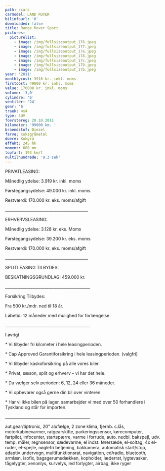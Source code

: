 ```yaml
---
path: /cars
carmodel: LAND ROVER
bilinfourl: '0'
downloaded: false
title: Range Rover Sport
pictures:
  picturelist:
    - image: /img/fullsizeoutput_176.jpeg
    - image: /img/fullsizeoutput_177.jpeg
    - image: /img/fullsizeoutput_17a.jpeg
    - image: /img/fullsizeoutput_178.jpeg
    - image: /img/fullsizeoutput_17c.jpeg
    - image: /img/fullsizeoutput_179.jpeg
    - image: /img/fullsizeoutput_17b.jpeg
year: '2011'
monthlycost: 3910 kr. inkl. moms
firstcost: 49000 kr. inkl. moms
value: 170000 kr. inkl. moms
volume: '3,0'
cylindre: '6'
ventiler: '24'
gear: '6'
traek: 4x4
type: SUV
foerstereg: 20.10.2011
kilometer: '99000 km. '
braendstof: Diesel
farve: Koksgråmetal
doere: Kokgrå
effekt: 245 hk
moment: 600 nm
topfart: 193 km/t
nultilhundrede: '9,3 sek'
---
```

PRIVATLEASING: 

Månedlig ydelse: 3.919 kr. inkl. moms

Førstegangsydelse: 49.000 kr. inkl. moms

Restværdi: 170.000 kr. eks. moms/afgift

\_\_\_\_\_\_\_\_\_\_\_\_\_\_\_\_\_\_\_\_\_\_\_\_\_\_\_\_\_\_\_\_\_\_\_\_\_\_\_\_\_\_



ERHVERVSLEASING:

Månedlig ydelse: 3.128 kr. eks. Moms 

Førstegangsydelse: 39.200 kr. eks. moms

Restværdi: 170.000 kr. eks. moms/afgift

\_\_\_\_\_\_\_\_\_\_\_\_\_\_\_\_\_\_\_\_\_\_\_\_\_\_\_\_\_\_\_\_\_\_\_\_\_\_\_\_\_\_



SPLITLEASING TILBYDES:



BESKATNINGSGRUNDLAG: 459.000 kr. 

\_\_\_\_\_\_\_\_\_\_\_\_\_\_\_\_\_\_\_\_\_\_\_\_\_\_\_\_\_\_\_\_\_\_\_\_\_\_\_\_\_\__

Forsikring Tilbydes:

Fra 500 kr./mdr. ned til 18 år. 

Løbetid: 12 måneder med mulighed for forlængelse.

\_\_\_\_\_\_\_\_\_\_\_\_\_\_\_\_\_\_\_\_\_\_\_\_\_\_\_\_\_\_\_\_\_\_\_\_\_\_\_\_\_\__



I øvrigt

\* Vi tilbyder fri kilometer i hele leasingperioden.

\* Cap Approved Garantiforsikring i hele leasingperioden. (valgfri)

\* Vi tilbyder kaskoforsikring på alle vores biler.

\* Privat, sæson, split og erhverv – vi har det hele.

\* Du vælger selv perioden: 6, 12, 24 eller 36 måneder.

\* Vi opbevarer også gerne din bil over vinteren

\* Har vi ikke bilen på lager, samarbejder vi med over 50 forhandlere i Tyskland og står for importen.

\_\_\_\_\_\_\_\_\_\_\_\_\_\_\_\_\_\_\_\_\_\_\_\_\_\_\_\_\_\_\_\_\_\_\_\_\_\_\_\_\_\__

aut.gear/tiptronic, 20" alufælge, 2 zone klima, fjernb. c.lås, motorkabinevarmer, ratgearskifte, parkeringssensor, kørecomputer, fartpilot, infocenter, startspærre, varme i forrude, auto. nedbl. bakspejl, udv. temp. måler, regnsensor, sædevarme, el indst. førersæde, el-soltag, 4x el-ruder, el-spejle, nøglefri betjening, bakkamera, automatisk start/stop, adaptiv undervogn, multifunktionsrat, navigation, cd/radio, bluetooth, armlæn, isofix, bagagerumsdækken, kopholder, læderrat, lygtevasker, tågelygter, xenonlys, kurvelys, led forlygter, airbag, ikke ryger
